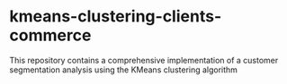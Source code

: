# kmeans-clustering-clients-commerce
This repository contains a comprehensive implementation of a customer segmentation analysis using the KMeans clustering algorithm

